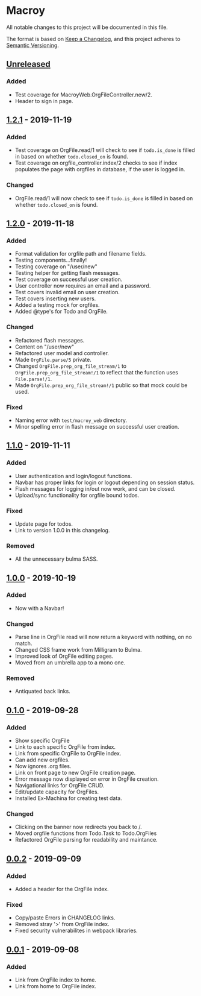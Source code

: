 
# Macroy
All notable changes to this project will be documented in this file.

The format is based on [Keep a Changelog](https://keepachangelog.com/en/1.0.0/),
and this project adheres to 
[Semantic Versioning](https://semver.org/spec/v2.0.0.html).

## [Unreleased]
### Added 
- Test coverage for MacroyWeb.OrgFileController.new/2.
- Header to sign in page. 

## [1.2.1] - 2019-11-19
### Added
- Test coverage on OrgFile.read/1 will check to see if `todo.is_done` is filled
  in based on whether `todo.closed_on` is found. 
- Test coverage on orgfile_controller.index/2 checks to see if index populates 
  the page with orgfiles in database, if the user is logged in.

### Changed
- OrgFile.read/1 will now check to see if `todo.is_done` is filled in based on
  whether `todo.closed_on` is found.

## [1.2.0] - 2019-11-18
### Added
- Format validation for orgfile path and filename fields.
- Testing components...finally!
- Testing coverage on "/user/new"
- Testing helper for getting flash messages.
- Test coverage on successful user creation.
- User controller now requires an email and a password.
- Test covers invalid email on user creation. 
- Test covers inserting new users.
- Added a testing mock for orgfiles.
- Added @type's for Todo and OrgFile.

### Changed
- Refactored flash messages.
- Content on "/user/new"
- Refactored user model and controller.
- Made `OrgFile.parse/5` private.
- Changed `OrgFile.prep_org_file_stream/1` to `OrgFile.prep_org_file_stream!/1`
  to reflect that the function uses `File.parse!/1`.
- Made `OrgFile.prep_org_file_stream!/1` public so that mock could be used.

### Fixed
- Naming error with `test/macroy_web` directory.
- Minor spelling error in flash message on successful user creation.

## [1.1.0] - 2019-11-11
### Added
- User authentication and login/logout functions.
- Navbar has proper links for login or logout depending on session status.
- Flash messages for logging in/out now 
work, and can be closed.
- Upload/sync functionality for orgfile bound todos.

### Fixed
- Update page for todos.
- Link to version 1.0.0 in this changelog.

### Removed
- All the unnecessary bulma SASS.

## [1.0.0] - 2019-10-19
### Added
- Now with a Navbar!

### Changed
- Parse line in OrgFile read will now return a keyword with nothing, on no
  match.
- Changed CSS frame work from Milligram to Bulma.
- Improved look of OrgFile editing pages.
- Moved from an umbrella app to a mono one.

### Removed
- Antiquated back links.

## [0.1.0] - 2019-09-28
### Added
- Show specific OrgFile 
- Link to each specific OrgFile from index.
- Link from specific OrgFile to OrgFile index.
- Can add new orgfiles.
- Now ignores .org files.
- Link on front page to new OrgFile creation page.
- Error message now displayed on error in OrgFile creation.
- Navigational links for OrgFile CRUD.
- Edit/update capacity for OrgFiles.
- Installed Ex-Machina for creating test data.

### Changed
- Clicking on the banner now redirects you back to /.
- Moved orgfile functions from Todo.Task to Todo.OrgFiles
- Refactored OrgFile parsing for readability and maintance.

## [0.0.2] - 2019-09-09
### Added
- Added a header for the OrgFile index.

### Fixed
- Copy/paste Errors in CHANGELOG links.
- Removed stray '>' from OrgFile index.
- Fixed security vulnerabilites in webpack libraries.

## [0.0.1] - 2019-09-08
### Added
- Link from OrgFile index to home.
- Link from home to OrgFile index.

[Unreleased]: https://github.com/brotherjack/macroy/compare/v1.2.1...HEAD
[0.0.1]: https://github.com/brotherjack/macroy/releases/tag/v0.0.1
[0.0.2]: https://github.com/brotherjack/macroy/compare/v0.0.1...v0.0.2
[0.1.0]: https://github.com/brotherjack/macroy/compare/v0.0.2...v0.1.0
[1.0.0]: https://github.com/brotherjack/macroy/compare/v0.1.0...v1.0.0
[1.1.0]: https://github.com/brotherjack/macroy/compare/v1.0.0...v1.1.0
[1.2.0]: https://github.com/brotherjack/macroy/compare/v1.1.0...v1.2.0
[1.2.1]: https://github.com/brotherjack/macroy/compare/v1.2.0...v1.2.1
